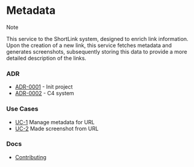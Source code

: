 # Metadata

> [!NOTE]
> This service to the ShortLink system, designed to enrich link information.
> Upon the creation of a new link, this service fetches metadata and generates screenshots,
> subsequently storing this data to provide a more detailed description of the links.

### ADR

- [ADR-0001](./docs/ADR/decisions/0001-init.md) - Init project
- [ADR-0002](./docs/ADR/decisions/0002-c4-system.md) - C4 system

### Use Cases

- [UC-1](./usecases/parsers/README.md) Manage metadata for URL
- [UC-2](./usecases/screenshot/README.md) Made screenshot from URL

### Docs

- [Contributing](./docs/CONTRIBUTING.md)
